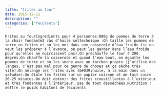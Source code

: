 ```yaml
---
title: "frites au four"
date: 2015-12-11
description: ""
categories: ['feculents']
---
```


          

  
    Frites au fourIngrédients pour 4 personnes:800g de pommes de terre à la chair fondante2 càs d’huile seltechnique :On taille les pommes de terre en frites et on les met dans une casserole d’eau froide (si on veut les préparer à l’avance, on peut les garder dans l’eau froide pour qu’elles ne noircissent pas).On préchauffe le four à 200 degrés.On chauffe la casserole et quand l’eau bout, on égoutte les pommes de terre et on les sèche avec un torchon propre (j’utilise des langes, c’est pas mal pour ce genre de choses et ça sèche très vite).On mélange les frites avec l&#039;huile, à la main dans un saladier.On étale les frites sur un papier cuisson et on fait cuire 20-25 minutes.On doit obtenir des frites croustillantes à l’extérieur et très fondantes à l’intérieur, pas du tout desséchées.Nutrition : mettre le poids habituel de féculents
  


                          
